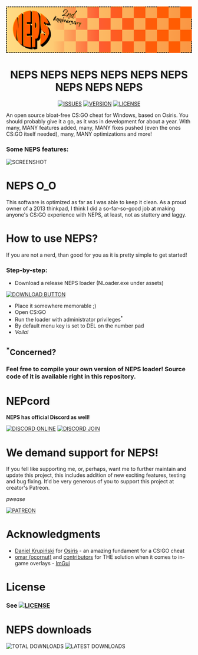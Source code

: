 ![COVER](https://raw.githubusercontent.com/degeneratehyperbola/NEPS/master/cover.png)

<div align="center">

# NEPS NEPS NEPS NEPS NEPS NEPS NEPS NEPS NEPS</h1>
[![ISSUES](https://img.shields.io/github/issues/degeneratehyperbola/NEPS?color=orange&label=Issues&style=plastic)](https://github.com/degeneratehyperbola/NEPS/issues)
[![VERSION](https://img.shields.io/github/v/release/degeneratehyperbola/NEPS?color=orange&label=Version&style=plastic)](https://github.com/degeneratehyperbola/NEPS/releases/latest)
[![LICENSE](https://img.shields.io/github/license/degeneratehyperbola/NEPS?color=orange&label=Lisence&style=plastic)](https://github.com/degeneratehyperbola/NEPS/blob/master/LICENSE.md)

</div>

An open source bloat-free CS:GO cheat for Windows, based on Osiris. You should probably give it a go, as it was in development for about a year. With many, MANY features added, many, MANY fixes pushed (even the ones CS:GO itself needed), many, MANY optimizations and more!

### Some NEPS features:
![SCREENSHOT](https://raw.githubusercontent.com/degeneratehyperbola/NEPS/master/menu_neps.png)

# NEPS O_O
This software is optimized as far as I was able to keep it clean.
As a proud owner of a 2013 thinkpad, I think I did a so-far-so-good job at making anyone's CS:GO experience with NEPS, at least, not as stuttery and laggy.

# How to use NEPS?
If you are not a nerd, than good for you as it is pretty simple to get started!

### Step-by-step:
- Download a release NEPS loader (NLoader.exe under assets)

[![DOWNLOAD BUTTON](https://img.shields.io/badge/%20-Download-orange?style=plastic)](https://github.com/degeneratehyperbola/NEPS/releases/latest)

- Place it somewhere memorable ;)
- Open CS:GO
- Run the loader with administrator privileges<sup>*</sup>
- By default menu key is set to DEL on the number pad
- *Voila!*

## <sup>*</sup>Concerned?
### Feel free to compile your own version of NEPS loader! Source code of it is available right in this repository.

# NEPcord
**NEPS has official Discord as well!**

[![DISCORD ONLINE](https://img.shields.io/discord/715296405513830442?color=orange&label=Discord&style=plastic&logo=discord&logoColor=orange)](https://discord.gg/pwB3XBppVr)
[![DISCORD JOIN](https://img.shields.io/badge/%20-Join-orange?style=plastic)](https://discord.gg/pwB3XBppVr)

# We demand support for NEPS!
If you fell like supporting me, or, perhaps, want me to further maintain and update this project,
this includes addition of new exciting features, testing and bug fixing. It'd be very generous of you to support this project at creator's Patreon.

*pwease*

[![PATREON](https://img.shields.io/badge/%20-Patreon-orange?style=plastic&logo=patreon&logoColor=444)](https://www.patreon.com/hyperbola)

# Acknowledgments
- [Daniel Krupiński](https://github.com/danielkrupinski) for [Osiris](https://github.com/danielkrupinski/Osiris) - an amazing fundament for a CS:GO cheat
- [omar (ocornut)](https://github.com/ocornut) and [contributors](https://github.com/ocornut/imgui/graphs/contributors) for THE solution when it comes to in-game overlays - [ImGui](https://github.com/ocornut/imgui)

# License
### See [![LICENSE](https://img.shields.io/github/license/degeneratehyperbola/NEPS?color=orange&label=Lisence&style=plastic)](https://github.com/degeneratehyperbola/NEPS/blob/master/LICENSE.md)

# NEPS downloads
![TOTAL DOWNLOADS](https://img.shields.io/github/downloads/degeneratehyperbola/NEPS/total?color=orange&label=Total&style=plastic)
![LATEST DOWNLOADS](https://img.shields.io/github/downloads/degeneratehyperbola/NEPS/latest/total?color=orange&label=Latest%20release&style=plastic)
